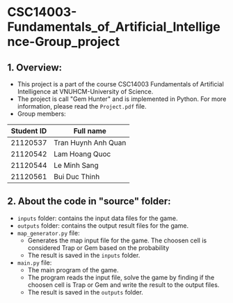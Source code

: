 # CSC14003-Fundamentals_of_Artificial_Intelligence-Group_project
 
## 1. Overview:
- This project is a part of the course CSC14003 Fundamentals of Artificial Intelligence at VNUHCM-University of Science.
- The project is call "Gem Hunter" and is implemented in Python. For more information, please read the `Project.pdf` file.
- Group members:

| Student ID | Full name |
|------------|-----------|
| 21120537 | Tran Huynh Anh Quan |
| 21120542 | Lam Hoang Quoc |
| 21120544 | Le Minh Sang |
| 21120561 | Bui Duc Thinh |


## 2. About the code in "source" folder: 
- `inputs` folder: contains the input data files for the game.
- `outputs` folder: contains the output result files for the game.
- `map_generator.py` file: 
  - Generates the map input file for the game. The choosen cell is considered Trap or Gem based on the probability
  - The result is saved in the `inputs` folder.
- `main.py` file: 
  - The main program of the game.
  - The program reads the input file, solve the game by finding if the choosen cell is Trap or Gem and write the result to the output files.
  - The result is saved in the `outputs` folder.